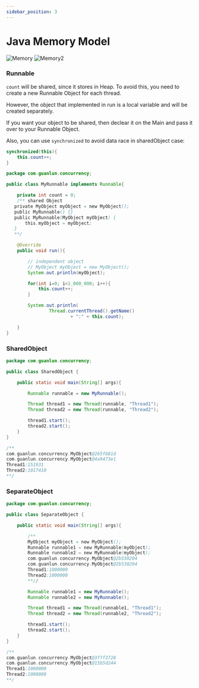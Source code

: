 ```yaml
---
sidebar_position: 3
---
```


# Java Memory Model

![Memory](/img/cs/cs343/memory.jpg)
![Memory2](/img/cs/cs343/Memory2.jpg)


### Runnable

`count` will be shared, since it stores in Heap. To avoid this, you need to create a new Runnable Object for each thread. 

However, the object that implemented in run is a local variable and will be created separately. 

If you want your object to be shared, then declear it on the Main and pass it over to your Runnable Object.

Also, you can use `synchronized` to avoid data race in sharedObject case:
```java
synchronized(this){
    this.count++;
}
```

```java
package com.guanlun.concurrency;

public class MyRunnable implements Runnable{

    private int count = 0;
    /** shared Object
   private MyObject myObject = new MyObject();
   public MyRunnable() {}
   public MyRunnable(MyObject myObject) {
       this.myObject = myObject;
   }
   **/

    @Override
    public void run(){

        // independent object
        // MyObject myObject = new MyObject();
        System.out.println(myObject);

        for(int i=0; i<1_000_000; i++){
            this.count++;
        }

        System.out.println(
                Thread.currentThread().getName()
                        + ":" + this.count);

    }
}

```
### SharedObject

```java
package com.guanlun.concurrency;

public class SharedObject {

    public static void main(String[] args){

        Runnable runnable = new MyRunnable();

        Thread thread1 = new Thread(runnable, "Thread1");
        Thread thread2 = new Thread(runnable, "Thread2");

        thread1.start();
        thread2.start();
    }
}

/**
com.guanlun.concurrency.MyObject@265f681d
com.guanlun.concurrency.MyObject@4a9473e1
Thread1:151931
Thread2:1017410
**/
```

### SeparateObject

```java
package com.guanlun.concurrency;

public class SeparateObject {

    public static void main(String[] args){

        /**
        MyObject myObject = new MyObject();
        Runnable runnable1 = new MyRunnable(myObject);
        Runnable runnable2 = new MyRunnable(myObject);
        com.guanlun.concurrency.MyObject@2b530204
        com.guanlun.concurrency.MyObject@2b530204
        Thread1:1000000
        Thread2:1000000
        **//

        Runnable runnable1 = new MyRunnable();
        Runnable runnable2 = new MyRunnable();

        Thread thread1 = new Thread(runnable1, "Thread1");
        Thread thread2 = new Thread(runnable2, "Thread2");

        thread1.start();
        thread2.start();
    }
}

/**
com.guanlun.concurrency.MyObject@3fff3728
com.guanlun.concurrency.MyObject@15b5d244
Thread1:1000000
Thread2:1000000
**/
```

